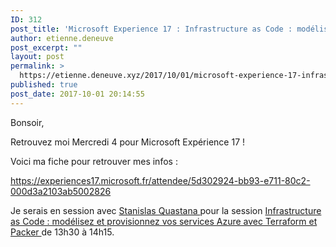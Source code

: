 ```yaml
---
ID: 312
post_title: 'Microsoft Experience 17 : Infrastructure as Code : modélisez et provisionnez vos services Azure avec Terraform et Packer'
author: etienne.deneuve
post_excerpt: ""
layout: post
permalink: >
  https://etienne.deneuve.xyz/2017/10/01/microsoft-experience-17-infrastructure-code-modelisez-et-provisionnez-vos-services-azure-avec-terraform-et-packer/
published: true
post_date: 2017-10-01 20:14:55
---
```

Bonsoir,

Retrouvez moi Mercredi 4 pour Microsoft Expérience 17 !

Voici ma fiche pour retrouver mes infos :

<a href="https://experiences17.microsoft.fr/attendee/5d302924-bb93-e711-80c2-000d3a2103ab">https://experiences17.microsoft.fr/attendee/5d302924-bb93-e711-80c2-000d3a2103ab5002826</a>

Je serais en session avec <a href="https://stanislas.io">Stanislas Quastana </a>pour la session <span class="fieldval"><span class="fieldtext"><a href="https://experiences17.microsoft.fr/session/051cd784-895a-e711-80c2-000d3a21081a">Infrastructure as Code : modélisez et provisionnez vos services Azure avec Terraform et Packer </a>de 13h30 à 14h15.</span></span>

&nbsp;